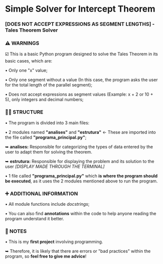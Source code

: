 # Simple Solver for Intercept Theorem
### [DOES NOT ACCEPT EXPRESSIONS AS SEGMENT LENGTHS] - Tales Theorem Solver

### ⚠️ WARNINGS
☑️ This is a basic Python program designed to solve the Tales Theorem in its basic cases, which are:  

• Only one "x" value;  

• Only one segment without a value (In this case, the program asks the user for the total length of the parallel segment);  

• Does not accept expressions as segment values (Example: x + 2 or 10 + 5), only integers and decimal numbers;  

### 👨‍💻 STRUCTURE
• The program is divided into 3 main files:  

• 2 modules named **"analises"** and **"estrutura"** <- These are imported into the file called **"programa_principal.py"**;  

  ➥ **analises:** Responsible for categorizing the types of data entered by the user to adapt them for solving the theorem.  
  
  ➥ **estrutura:** Responsible for displaying the problem and its solution to the user *[DISPLAY MADE THROUGH THE TERMINAL]*  

• 1 file called **"programa_principal.py"** which **is where the program should be executed**, as it uses the 2 modules mentioned above to run the program.  

### ➕ ADDITIONAL INFORMATION
• All module functions include *docstrings*;  

• You can also find **annotations** within the code to help anyone reading the program understand it better.  

### 🚨 NOTES
• This is my **first project** involving programming.  

  ➥ Therefore, it is likely that there are errors or "bad practices" within the program, so **feel free to give me advice**!  

